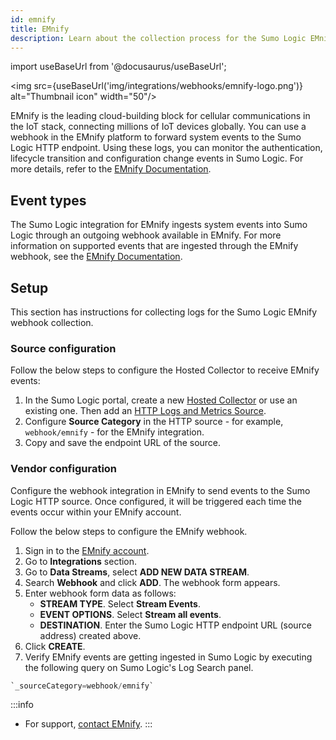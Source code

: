 ```yaml
---
id: emnify
title: EMnify
description: Learn about the collection process for the Sumo Logic EMnify integration.
---
```

import useBaseUrl from '@docusaurus/useBaseUrl';

<img src={useBaseUrl('img/integrations/webhooks/emnify-logo.png')} alt="Thumbnail icon" width="50"/>

EMnify is the leading cloud-building block for cellular communications in the IoT stack, connecting millions of IoT devices globally. You can use a webhook in the EMnify platform to forward system events to the Sumo Logic HTTP endpoint. Using these logs, you can monitor the authentication, lifecycle transition and configuration change events in Sumo Logic. For more details, refer to the [EMnify Documentation](https://docs.emnify.com/).

## Event types

The Sumo Logic integration for EMnify ingests system events into Sumo Logic through an outgoing webhook available in EMnify. For more information on supported events that are ingested through the EMnify webhook, see the [EMnify Documentation](https://docs.emnify.com/system-events/event-types).

## Setup

This section has instructions for collecting logs for the Sumo Logic EMnify webhook collection.

### Source configuration

Follow the below steps to configure the Hosted Collector to receive EMnify events:

1. In the Sumo Logic portal, create a new [Hosted Collector](/docs/send-data/hosted-collectors/configure-hosted-collector/) or use an existing one. Then add an [HTTP Logs and Metrics Source](/docs/send-data/hosted-collectors/http-source/logs-metrics/#configure-an-httplogs-and-metrics-source).
2. Configure **Source Category** in the HTTP source - for example, `webhook/emnify` - for the EMnify integration.
3. Copy and save the endpoint URL of the source.

### Vendor configuration

Configure the webhook integration in EMnify to send events to the Sumo Logic HTTP source. Once configured, it will be triggered each time the events occur within your EMnify account.

Follow the below steps to configure the EMnify webhook.

1. Sign in to the [EMnify account](https://portal.emnify.com/sign/up).
2. Go to **Integrations** section.
3. Go to **Data Streams**, select **ADD NEW DATA STREAM**.
4. Search **Webhook** and click **ADD**. The webhook form appears.
5. Enter webhook form data as follows:
    - **STREAM TYPE**. Select **Stream Events**.
    - **EVENT OPTIONS**. Select **Stream all events**.
    - **DESTINATION**. Enter the Sumo Logic HTTP endpoint URL (source address) created above.
6. Click **CREATE**.
7. Verify EMnify events are getting ingested in Sumo Logic by executing the following query on Sumo Logic's Log Search panel.
```sql
`_sourceCategory=webhook/emnify`
``` 

:::info
- For support, [contact EMnify](https://www.emnify.com/premium-support).
:::